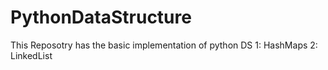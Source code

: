 # PythonDataStructure

This Reposotry has the basic implementation of python DS
1: HashMaps 
2: LinkedList 
